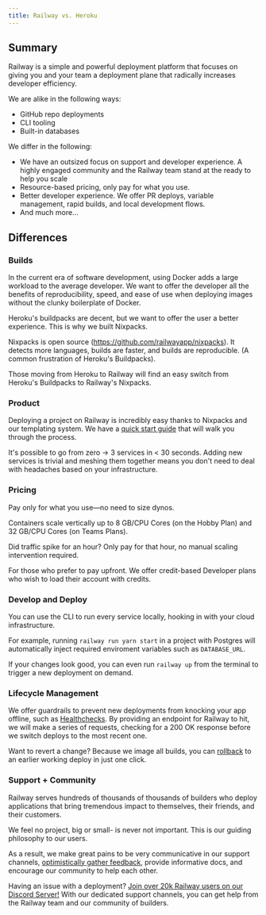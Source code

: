 ```yaml
---
title: Railway vs. Heroku
---
```


## Summary

Railway is a simple and powerful deployment platform that focuses on giving you and your team a deployment plane that radically increases developer efficiency.

We are alike in the following ways:
- GitHub repo deployments
- CLI tooling
- Built-in databases

We differ in the following:
- We have an outsized focus on support and developer experience. A highly engaged community and the Railway team stand at the ready to help you scale
- Resource-based pricing, only pay for what you use.
- Better developer experience. We offer PR deploys, variable management, rapid builds, and local development flows.
- And much more...

## Differences

### Builds

In the current era of software development, using Docker adds a large workload to the average developer. We want to offer the developer all the benefits of reproducibility, speed, and ease of use when deploying images without the clunky boilerplate of Docker.

Heroku's buildpacks are decent, but we want to offer the user a better experience. This is why we built Nixpacks.

Nixpacks is open source (https://github.com/railwayapp/nixpacks). It detects more languages, builds are faster, and builds are reproducible. (A common frustration of Heroku's Buildpacks).

Those moving from Heroku to Railway will find an easy switch from Heroku's Buildpacks to Railway's Nixpacks.

### Product

Deploying a project on Railway is incredibly easy thanks to Nixpacks and our templating system. We have a [quick start guide](/quick-start) that will walk you through the process.

It's possible to go from zero → 3 services in < 30 seconds. Adding new services is trivial and meshing them together means you don't need to deal with headaches based on your infrastructure.

### Pricing

Pay only for what you use—no need to size dynos.

Containers scale vertically up to 8 GB/CPU Cores (on the Hobby Plan) and 32 GB/CPU Cores (on Teams Plans).

Did traffic spike for an hour? Only pay for that hour, no manual scaling intervention required.

For those who prefer to pay upfront. We offer credit-based Developer plans who wish to load their account with credits.

### Develop and Deploy

You can use the CLI to run every service locally, hooking in with your cloud infrastructure.

For example, running `railway run yarn start` in a project with Postgres will automatically inject required enviroment variables such as `DATABASE_URL`.

If your changes look good, you can even run `railway up` from the terminal to trigger a new deployment on demand.

### Lifecycle Management

We offer guardrails to prevent new deployments from knocking your app offline, such as [Healthchecks](/deploy/healthchecks). By providing an endpoint for Railway to hit, we will make a series of requests, checking for a 200 OK response before we switch deploys to the most recent one.

Want to revert a change? Because we image all builds, you can [rollback](/deploy/deployments#rollback) to an earlier working deploy in just one click.

### Support + Community

Railway serves hundreds of thousands of thousands of builders who deploy applications that bring tremendous impact to themselves, their friends, and their customers.

We feel no project, big or small- is never not important. This is our guiding philosophy to our users.

As a result, we make great pains to be very communicative in our support channels, [optimistically gather feedback](https://feedback.railway.com/), provide informative docs, and encourage our community to help each other.

Having an issue with a deployment? [Join over 20k Railway users on our Discord Server!](https://discord.gg/railway) With our dedicated support channels, you can get help from the Railway team and our community of builders.
